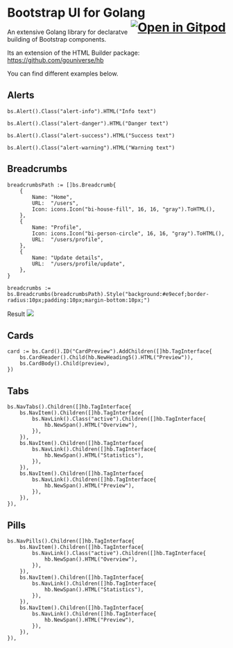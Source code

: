 # Bootstrap UI for Golang <a href="https://gitpod.io/#https://github.com/dracory/bs" target="_blank" style="float:right;"><img src="https://gitpod.io/button/open-in-gitpod.svg" alt="Open in Gitpod" loading="lazy"></a>

An extensive Golang library for declaratve building of Bootstrap components. 

Its an extension of the HTML Builder package: https://github.com/gouniverse/hb

You can find different examples below.

## Alerts

```golang
bs.Alert().Class("alert-info").HTML("Info text")

bs.Alert().Class("alert-danger").HTML("Danger text")

bs.Alert().Class("alert-success").HTML("Success text")

bs.Alert().Class("alert-warning").HTML("Warning text")
```

## Breadcrumbs

```golang
breadcrumbsPath := []bs.Breadcrumb{
	{
		Name: "Home",
		URL:  "/users",
		Icon: icons.Icon("bi-house-fill", 16, 16, "gray").ToHTML(),
	},
	{
		Name: "Profile",
		Icon: icons.Icon("bi-person-circle", 16, 16, "gray").ToHTML(),
		URL:  "/users/profile",
	},
	{
		Name: "Update details",
		URL:  "/users/profile/update",
	},
}

breadcrumbs := bs.Breadcrumbs(breadcrumbsPath).Style("background:#e9ecef;border-radius:10px;padding:10px;margin-bottom:10px;")
```

Result
<img src="Breadcrumbs.png" />

## Cards

```golang
card := bs.Card().ID("CardPreview").AddChildren([]hb.TagInterface{
	bs.CardHeader().Child(hb.NewHeading5().HTML("Preview")),
	bs.CardBody().Child(preview),
})
```

## Tabs

```golang
bs.NavTabs().Children([]hb.TagInterface{
	bs.NavItem().Children([]hb.TagInterface{
		bs.NavLink().Class("active").Children([]hb.TagInterface{
			hb.NewSpan().HTML("Overview"),
		}),
	}),
	bs.NavItem().Children([]hb.TagInterface{
		bs.NavLink().Children([]hb.TagInterface{
			hb.NewSpan().HTML("Statistics"),
		}),
	}),
	bs.NavItem().Children([]hb.TagInterface{
		bs.NavLink().Children([]hb.TagInterface{
			hb.NewSpan().HTML("Preview"),
		}),
	}),
}),
```

## Pills

```golang
bs.NavPills().Children([]hb.TagInterface{
	bs.NavItem().Children([]hb.TagInterface{
		bs.NavLink().Class("active").Children([]hb.TagInterface{
			hb.NewSpan().HTML("Overview"),
		}),
	}),
	bs.NavItem().Children([]hb.TagInterface{
		bs.NavLink().Children([]hb.TagInterface{
			hb.NewSpan().HTML("Statistics"),
		}),
	}),
	bs.NavItem().Children([]hb.TagInterface{
		bs.NavLink().Children([]hb.TagInterface{
			hb.NewSpan().HTML("Preview"),
		}),
	}),
}),
```
